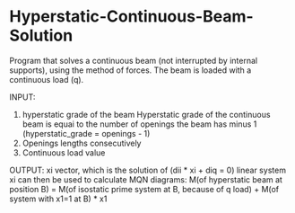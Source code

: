 # Hyperstatic-Continuous-Beam-Solution
Program that solves a continuous beam (not interrupted by internal supports), using the method of forces. 
The beam is loaded with a continuous load (q).

INPUT: 
1) hyperstatic grade of the beam
Hyperstatic grade of the continuous beam is equai to the number of openings the beam has minus 1 (hyperstatic_grade = openings - 1)
2) Openings lengths consecutively
3) Continuous load value

OUTPUT: 
xi vector, which is the solution of (dii * xi + diq = 0) linear system xi can then be used to calculate MQN diagrams:
M(of hyperstatic beam at position B) = M(of isostatic prime system at B, because of q load) + M(of system with x1=1 at B) * x1
